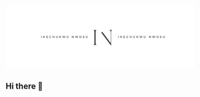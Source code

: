 # ![Ike Nwosu Header](https://github.com/inwosu11/inwosu11/blob/f4378747312d086363e0404243fbac28fb933286/White%20Minimalist%20Simple%20Aesthetic%20Name%20Twitter%20Header.png)
## Hi there 👋

<!--
**inwosu11/inwosu11** is a ✨ _special_ ✨ repository because its `README.md` (this file) appears on your GitHub profile.

Here are some ideas to get you started:

- 🔭 I’m currently working on ...
- 🌱 I’m currently learning ...
- 👯 I’m looking to collaborate on ...
- 🤔 I’m looking for help with ...
- 💬 Ask me about ...
- 📫 How to reach me: ...
- 😄 Pronouns: ...
- ⚡ Fun fact: ...
-->
